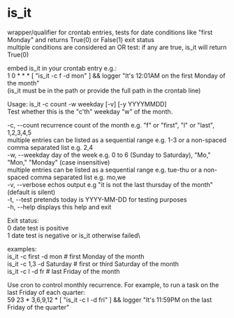 # is_it
wrapper/qualifier for crontab entries, tests for date conditions like "first Monday" and returns True(0) or False(1) exit status\
multiple conditions are considered an OR test: if any are true, is_it will return True(0)

embed is_it in your crontab entry e.g.:\
1   0  *  *   *   [ "is_it -c f -d mon" ] && logger "It's 12:01AM on the first Monday of the month"\
(is_it must be in the path or provide the full path in the crontab line)

Usage: is_it -c count -w weekday [-v] [-y YYYYMMDD]\
Test whether this is the "c'th" weekday "w" of the month.

   -c, --count     recurrence count of the month e.g. "f" or "first", "l" or "last", 1,2,3,4,5\
                   multiple entries can be listed as a sequential range e.g. 1-3 or a non-spaced comma separated list e.g. 2,4\
   -w, --weekday   day of the week e.g. 0 to 6 (Sunday to Saturday), "Mo," "Mon," "Monday" (case insensitive)\
                   multiple entries can be listed as a sequential range e.g. tue-thu or a non-spaced comma separated list e.g. mo,we\
   -v, --verbose   echos output e.g "it is not the last thursday of the month" (default is silent)\
   -t, --test      pretends today is YYYY-MM-DD for testing purposes\
   -h, --help      displays this help and exit

Exit status:\
        0       date test is positive\
        1       date test is negative or is_it otherwise failed\


  examples:\
    is_it -c first -d mon       # first Monday of the month\
    is_it -c 1,3  -d Saturday   # first or third Saturday of the month\
    is_it -c l  -d fr           # last Friday of the month

Use cron to control monthly recurrence. For example, to run a task on the last Friday of each quarter:\
59   23  *  3,6,9,12   *   [ "is_it -c l -d fri" ] && logger "It's 11:59PM on the last Friday of the quarter"
